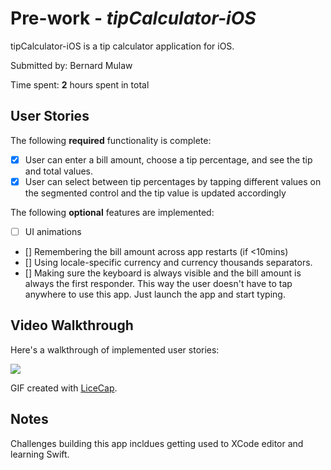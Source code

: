 # Pre-work - *tipCalculator-iOS*

tipCalculator-iOS is a tip calculator application for iOS.

Submitted by: Bernard Mulaw

Time spent: **2** hours spent in total

## User Stories

The following **required** functionality is complete:

* [x] User can enter a bill amount, choose a tip percentage, and see the tip and total values.
* [x] User can select between tip percentages by tapping different values on the segmented control and the tip value is updated accordingly

The following **optional** features are implemented:

* [ ] UI animations
* [] Remembering the bill amount across app restarts (if <10mins)
* [] Using locale-specific currency and currency thousands separators.
* [] Making sure the keyboard is always visible and the bill amount is always the first responder. This way the user doesn't have to tap anywhere to use this app. Just launch the app and start typing.

## Video Walkthrough

Here's a walkthrough of implemented user stories:

![](https://i.imgur.com/DSeqllV.gif)


GIF created with [LiceCap](http://www.cockos.com/licecap/).

## Notes

Challenges building this app incldues getting used to XCode editor and learning Swift. 

